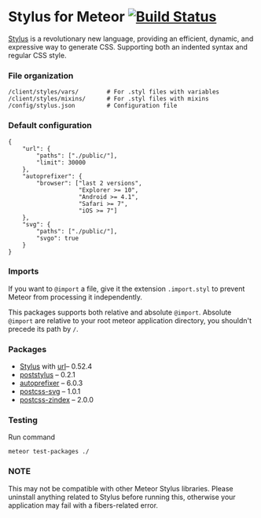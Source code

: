 
# Stylus for Meteor [![Build Status](https://travis-ci.org/hoppas/meteor-plugin-stylus.svg?style=flat-square)](https://travis-ci.org/hoppas/meteor-plugin-stylus)

[Stylus](http://stylus-lang.com/) is a revolutionary new language,
providing an efficient, dynamic, and expressive way to generate CSS.
Supporting both an indented syntax and regular CSS style.

### File organization
```
/client/styles/vars/        # For .styl files with variables
/client/styles/mixins/      # For .styl files with mixins
/config/stylus.json         # Configuration file
```

### Default configuration
```
{
    "url": {
        "paths": ["./public/"],
        "limit": 30000
    },
    "autoprefixer": {
        "browser": ["last 2 versions",
                    "Explorer >= 10",
                    "Android >= 4.1",
                    "Safari >= 7",
                    "iOS >= 7"]
    },
    "svg": {
        "paths": ["./public/"],
        "svgo": true
    }
}
```

### Imports
If you want to `@import` a file, give it the extension `.import.styl`
to prevent Meteor from processing it independently.

This packages supports both relative and absolute `@import`.
Absolute `@import` are relative to your root meteor application directory,
you shouldn't precede its path by `/`.

### Packages
 * [Stylus](https://github.com/stylus/stylus) with [url](http://stylus-lang.com/docs/functions.url.html)– 0.52.4
 * [poststylus](https://github.com/seaneking/poststylus) – 0.2.1
 * [autoprefixer](https://github.com/postcss/autoprefixer) – 6.0.3
 * [postcss-svg](https://github.com/Pavliko/postcss-svg) – 1.0.1
 * [postcss-zindex](https://github.com/ben-eb/postcss-zindex) – 2.0.0

### Testing
Run command
```
meteor test-packages ./
```

### NOTE
This may not be compatible with other Meteor Stylus libraries. Please
uninstall anything related to Stylus before running this, otherwise your
application may fail with a fibers-related error.
